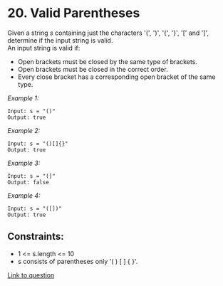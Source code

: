 # 20. Valid Parentheses
Given a string *s* containing just the characters '(', ')', '{', '}', '[' and ']', determine if the input string is valid.\
An input string is valid if:
-  Open brackets must be closed by the same type of brackets.
-  Open brackets must be closed in the correct order.
-  Every close bracket has a corresponding open bracket of the same type.

*Example 1:*
```
Input: s = "()"
Output: true
```
*Example 2:*
```
Input: s = "()[]{}"
Output: true
```
*Example 3:*
```
Input: s = "(]"
Output: false
```
*Example 4:*
```
Input: s = "([])"
Output: true
```
## Constraints:
- 1 <= s.length <= 10
- s consists of parentheses only '( )  [ ]  { }'.

[Link to question](https://leetcode.com/problems/valid-parentheses/description/?envType=problem-list-v2&envId=stack)


